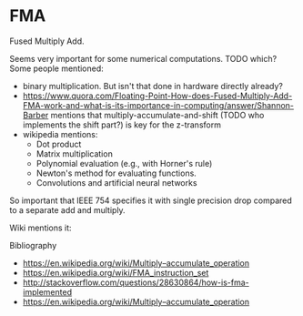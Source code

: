 # FMA

Fused Multiply Add.

Seems very important for some numerical computations. TODO which? Some people mentioned:

-   binary multiplication. But isn't that done in hardware directly already?
-   <https://www.quora.com/Floating-Point-How-does-Fused-Multiply-Add-FMA-work-and-what-is-its-importance-in-computing/answer/Shannon-Barber> mentions that multiply-accumulate-and-shift (TODO who implements the shift part?) is key for the z-transform
-   wikipedia mentions:
    - Dot product
    - Matrix multiplication
    - Polynomial evaluation (e.g., with Horner's rule)
    - Newton's method for evaluating functions.
    - Convolutions and artificial neural networks


So important that IEEE 754 specifies it with single precision drop compared to a separate add and multiply.

Wiki mentions it:



Bibliography

- <https://en.wikipedia.org/wiki/Multiply–accumulate_operation>
- <https://en.wikipedia.org/wiki/FMA_instruction_set>
- <http://stackoverflow.com/questions/28630864/how-is-fma-implemented>
- <https://en.wikipedia.org/wiki/Multiply–accumulate_operation>
